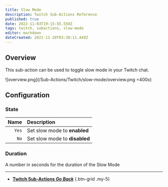 ```yaml
---
title: Slow Mode
description: Twitch Sub-Actions Reference
published: true
date: 2022-11-03T19:15:55.550Z
tags: twitch, subactions, slow-mode
editor: markdown
dateCreated: 2021-11-20T03:30:11.449Z
---
```


## Overview
This sub-action can be used to toggle slow mode in your Twitch chat. 

![overview.png](/Sub-Actions/Twitch/slow-mode/overview.png =400x)

## Configuration
### State
Name | Description
----:|:------------
`Yes` | Set slow mode to **enabled**
`No` | Set slow mode to **disabled**

### Duration
A number in seconds for the duration of the Slow Mode

---

- [<i class="mdi mdi-chevron-left"></i>**Twitch Sub-Actions *Go Back***](/Sub-Actions/Twitch)
{.btn-grid .my-5}